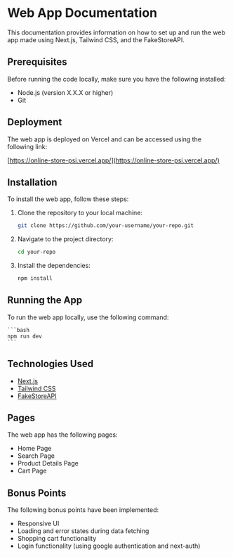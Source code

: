 # Web App Documentation

This documentation provides information on how to set up and run the web app made using Next.js, Tailwind CSS, and the FakeStoreAPI.

## Prerequisites

Before running the code locally, make sure you have the following installed:

- Node.js (version X.X.X or higher)
- Git

## Deployment

The web app is deployed on Vercel and can be accessed using the following link:

[https://online-store-psi.vercel.app/](https://online-store-psi.vercel.app/)

## Installation

To install the web app, follow these steps:

1. Clone the repository to your local machine:

   ```bash
   git clone https://github.com/your-username/your-repo.git
   ```

2. Navigate to the project directory:

   ```bash
   cd your-repo
   ```

3. Install the dependencies:

   ```bash
   npm install
   ```

## Running the App

To run the web app locally, use the following command:
    
    ```bash
    npm run dev
    ```

## Technologies Used

- [Next.js](https://nextjs.org/)
- [Tailwind CSS](https://tailwindcss.com/)
- [FakeStoreAPI](https://fakestoreapi.com/)

## Pages

The web app has the following pages:

- Home Page
- Search Page
- Product Details Page
- Cart Page

## Bonus Points

The following bonus points have been implemented:

- Responsive UI
- Loading and error states during data fetching
- Shopping cart functionality
- Login functionality (using google authentication and next-auth)
